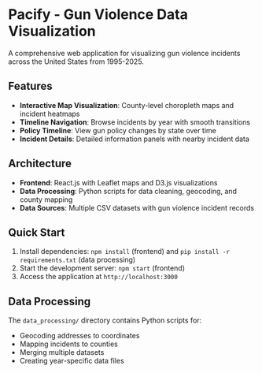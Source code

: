 # Pacify - Gun Violence Data Visualization

A comprehensive web application for visualizing gun violence incidents across the United States from 1995-2025.

## Features

- **Interactive Map Visualization**: County-level choropleth maps and incident heatmaps
- **Timeline Navigation**: Browse incidents by year with smooth transitions
- **Policy Timeline**: View gun policy changes by state over time
- **Incident Details**: Detailed information panels with nearby incident data

## Architecture

- **Frontend**: React.js with Leaflet maps and D3.js visualizations
- **Data Processing**: Python scripts for data cleaning, geocoding, and county mapping
- **Data Sources**: Multiple CSV datasets with gun violence incident records

## Quick Start

1. Install dependencies: `npm install` (frontend) and `pip install -r requirements.txt` (data processing)
2. Start the development server: `npm start` (frontend)
3. Access the application at `http://localhost:3000`

## Data Processing

The `data_processing/` directory contains Python scripts for:
- Geocoding addresses to coordinates
- Mapping incidents to counties
- Merging multiple datasets
- Creating year-specific data files

